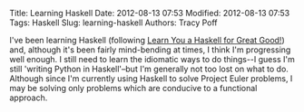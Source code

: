 Title: Learning Haskell
Date: 2012-08-13 07:53
Modified: 2012-08-13 07:53
Tags: Haskell
Slug: learning-haskell
Authors: Tracy Poff

I've been learning Haskell (following [Learn You a Haskell for Great
Good!](http://learnyouahaskell.com/)) and, although it's been fairly
mind-bending at times, I think I'm progressing well enough. I still need to
learn the idiomatic ways to do things--I guess I'm still 'writing Python in
Haskell'–but I'm generally not too lost on what to do. Although since I'm
currently using Haskell to solve Project Euler problems, I may be solving only
problems which are conducive to a functional approach.
